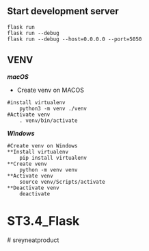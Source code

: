 ## Start development server
```
flask run
flask run --debug
flask run --debug --host=0.0.0.0 --port=5050
```

## VENV

**_macOS_**
- Create venv on MACOS

````
#install virtualenv 
    python3 -m venv ./venv
#Activate venv
    . venv/bin/activate
````

**_Windows_**

````
#Create venv on Windows
**Install virtualenv
    pip install virtualenv
**Create venv
    python -m venv venv
**Activate venv
    source venv/Scripts/activate
**Deactivate venv
    deactivate

````
# ST3.4_Flask
#   s r e y n e a t p r o d u c t  
 